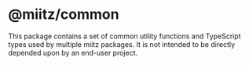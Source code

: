 # @miitz/common

This package contains a set of common utility functions and TypeScript types used by multiple miitz packages. It is not intended to be directly depended upon by an end-user project.
